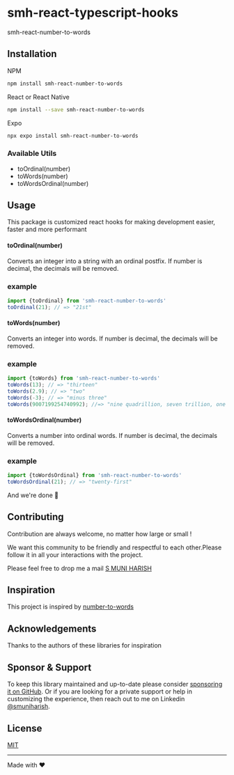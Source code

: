 # smh-react-typescript-hooks

smh-react-number-to-words

## Installation
NPM
```sh
npm install smh-react-number-to-words
```
React or React Native
```sh
npm install --save smh-react-number-to-words
```
Expo
```sh
npx expo install smh-react-number-to-words
```
### Available Utils
* toOrdinal(number)
* toWords(number)
* toWordsOrdinal(number)

## Usage
This package is customized react hooks for making development easier, faster and more performant

#### toOrdinal(number)
Converts an integer into a string with an ordinal postfix. If number is decimal, the decimals will be removed.

### example
```js
import {toOrdinal} from 'smh-react-number-to-words'
toOrdinal(21); // => "21st"
```

#### toWords(number)
Converts an integer into words. If number is decimal, the decimals will be removed.

### example
```js
import {toWords} from 'smh-react-number-to-words'
toWords(13); // => "thirteen"
toWords(2.9); // => "two"
toWords(-3); // => "minus three"
toWords(9007199254740992); //=> "nine quadrillion, seven trillion, one hundred ninety-nine billion, two hundred fifty-four million, seven hundred forty thousand, nine hundred ninety-two"
```

#### toWordsOrdinal(number)
Converts a number into ordinal words. If number is decimal, the decimals will be removed.

### example
```js
import {toWordsOrdinal} from 'smh-react-number-to-words'
toWordsOrdinal(21); // => "twenty-first"
```

And we're done 🎉
## Contributing

Contribution are always welcome, no matter how large or small !

We want this community to be friendly and respectful to each other.Please follow it in all your interactions with the project.

Please feel free to drop me a mail [S MUNI HARISH](mailto:samamuniharish@gmail.com?subject=[GitHub])

## Inspiration

This project is inspired by [number-to-words](https://www.npmjs.com/package/number-to-words)

## Acknowledgements

Thanks to the authors of these libraries for inspiration

## Sponsor & Support

To keep this library maintained and up-to-date please consider [sponsoring it on GitHub](https://github.com/sponsors/smuniharish). Or if you are looking for a private support or help in customizing the experience, then reach out to me on Linkedin [@smuniharish](https://www.linkedin.com/in/smuniharish).

## License

[MIT](./LICENSE)

---

Made with ❤️
